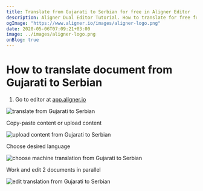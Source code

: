 ```yaml
---
title: Translate from Gujarati to Serbian for free in Aligner Editor
description: Aligner Dual Editor Tutorial. How to translate for free from Gujarati to Serbian. Aligner is multilingual document management platform. 
ogImage: "https://www.aligner.io/images/aligner-logo.png"
date: 2020-05-06T07:09:21+03:00
image: ../images/aligner-logo.png
onBlog: true
---
```


# How to translate document from Gujarati to Serbian

1. Go to editor at [app.aligner.io](https://app.aligner.io "Aligner App web page")

![translate from Gujarati to Serbian](../aligner-blank-editor.png "translate from Gujarati to Serbian")

Copy-paste content or upload content

![upload content from Gujarati to Serbian](../aligner-uploaded-document.png "upload content from Gujarati to Serbian")

Choose desired language

![choose machine translation from Gujarati to Serbian](../aligner-language-dropdown.png "choose machine translation from Gujarati to Serbian")

Work and edit 2 documents in parallel

![edit translation from Gujarati to Serbian](../aligner-double-sitded-editor.png "edit translation from Gujarati to Serbian")

